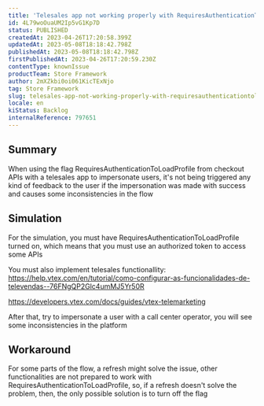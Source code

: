 ```yaml
---
title: 'Telesales app not working properly with RequiresAuthenticationToLoadProfile'
id: 4L79woOuaUM2Ip5vG1Kp7D
status: PUBLISHED
createdAt: 2023-04-26T17:20:58.399Z
updatedAt: 2023-05-08T18:18:42.798Z
publishedAt: 2023-05-08T18:18:42.798Z
firstPublishedAt: 2023-04-26T17:20:59.230Z
contentType: knownIssue
productTeam: Store Framework
author: 2mXZkbi0oi061KicTExNjo
tag: Store Framework
slug: telesales-app-not-working-properly-with-requiresauthenticationtoloadprofile
locale: en
kiStatus: Backlog
internalReference: 797651
---
```


## Summary


When using the flag RequiresAuthenticationToLoadProfile from checkout APIs with a telesales app to impersonate users, it's not being triggered any kind of feedback to the user if the impersonation was made with success and causes some inconsistencies in the flow


##

## Simulation



For the simulation, you must have RequiresAuthenticationToLoadProfile turned on, which means that you must use an authorized token to access some APIs

You must also implement telesales functionallity: https://help.vtex.com/en/tutorial/como-configurar-as-funcionalidades-de-televendas--76FNgQP2Glc4umMJ5Yr50R

https://developers.vtex.com/docs/guides/vtex-telemarketing

After that, try to impersonate a user with a call center operator, you will see some inconsistencies in the platform


##

## Workaround



For some parts of the flow, a refresh might solve the issue, other functionalities are not prepared to work with RequiresAuthenticationToLoadProfile, so, if a refresh doesn't solve the problem, then, the only possible solution is to turn off the flag




